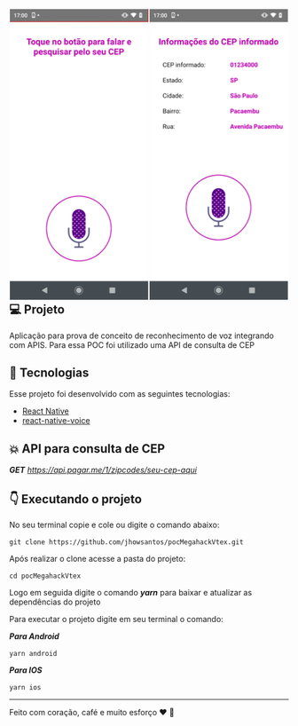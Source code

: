 <div align="center">
  <div style="float: left; width: 50%">
    <img alt="1" title="tela sem cep" src=".github/screen1.png" width='250px'/>
    </div>
  <div style="float: left; width: 50%">
    <img alt="2" title="tela dados cep" src=".github/screen2.png" width='250px'/>
  </div>
</div>  

## :computer: Projeto

Aplicação para prova de conceito de reconhecimento de voz integrando com APIS.
Para essa POC foi utilizado uma API de consulta de CEP

## :pushpin: Tecnologias

Esse projeto foi desenvolvido com as seguintes tecnologias:

- [React Native](https://reactnative.dev/)
- [react-native-voice](https://github.com/react-native-community/voice)


## :collision: API para consulta de CEP

__*GET*__ *https://api.pagar.me/1/zipcodes/seu-cep-aqui* 



## :point_down: Executando o projeto

No seu terminal copie e cole ou digite o comando abaixo:

```git
git clone https://github.com/jhowsantos/pocMegahackVtex.git
````

Após realizar o clone acesse a pasta do projeto:

```git
cd pocMegahackVtex
````

Logo em seguida digite o comando __*yarn*__ para baixar e atualizar as dependências do projeto

Para executar o projeto digite em seu terminal o comando:

_**Para Android**_
```terminal
yarn android
````
_**Para IOS**_
```terminal
yarn ios
````

---
Feito com coração, café e muito esforço :heart: :rocket: